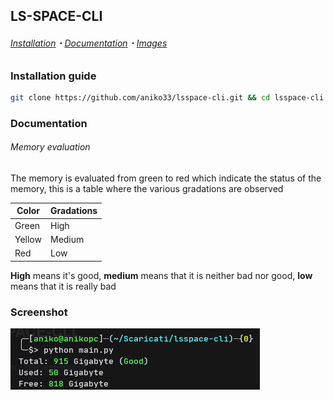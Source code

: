 ## LS-SPACE-CLI

###### [Installation](#installation-guide)・[Documentation](#Documentation)・[Images](#Screenshot)

### Installation guide

```bash
git clone https://github.com/aniko33/lsspace-cli.git && cd lsspace-cli && pip install -r req.txt
```

### Documentation

###### Memory evaluation

The memory is evaluated from green to red which indicate the status of the memory, this is a table where the various gradations are observed

| Color | Gradations |
| --- | --- |
| Green | High |
| Yellow | Medium |
| Red | Low |

**High** means it's good,
**medium** means that it is neither bad nor good,
**low** means that it is really bad
### Screenshot
![stock.png](images/stock.png)

